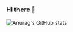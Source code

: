 ### Hi there 👋
![Anurag's GitHub stats](https://github-readme-stats.vercel.app/api?username=Vincevdb1&count_private=true&show_icons=true&theme=github_dark)

<!--
**Vincevdb1/Vincevdb1** is a ✨ _special_ ✨ repository because its `README.md` (this file) appears on your GitHub profile.

Here are some ideas to get you started:

- 🔭 I’m currently working on ...
- 🌱 I’m currently learning ...
- 👯 I’m looking to collaborate on ...
- 🤔 I’m looking for help with ...
- 💬 Ask me about ...
- 📫 How to reach me: ...
- 😄 Pronouns: ...
- ⚡ Fun fact: ...
[![Top Langs](https://github-readme-stats.vercel.app/api/top-langs/?username=Vincevdb1&theme=github_dark&layout=compact)](https://github.com/anuraghazra/github-readme-stats)
-->
